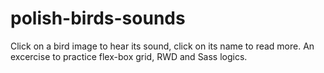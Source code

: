 # polish-birds-sounds
Click on a bird image  to hear its sound, click on its name to read more. An excercise to practice flex-box grid, RWD and Sass logics.  
